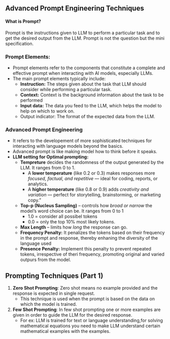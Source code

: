 ## Advanced Prompt Engineering Techniques

#### What is Prompt?
Prompt is the instructions given to LLM to perform a particular task and to get the desired output from the LLM. Prompt is not the question but the mini specification.

### Prompt Elements:
- Prompt elements refer to the components that constitute a complete and effective prompt when interacting with AI models, especially LLMs.
- The main prompt elements typically include:
	- **Instruction:** The steps given about the task that LLM should consider while performing a particular task.
	- **Context:** Context is the background information about the task to be performed
	- **Input data:** The data you feed to the LLM, which helps the model to help on which to work on.
	- Output indicator: The format of the expected data from the LLM.

### Advanced Prompt Engineering
- It refers to the developement of more sophisticated techniques for interacting with language models beyond the basics.
- Advanced prompt is like making model how to think before it speaks.
- **LLM setting for Optimal prompting:**
	- **Tempreture** decides the randomness of the output generated by the LLM. It ranges from 0 to 1.
		- A **lower temperature** (like 0.2 or 0.3) makes responses more _focused, factual, and repetitive_ — ideal for coding, reports, or analytics.
		- A **higher temperature** (like 0.8 or 0.9) adds _creativity and variation_ — perfect for storytelling, brainstorming, or marketing copy.”
	- **Top-p (Nucleus Sampling)** – controls how _broad or narrow_ the model’s word choice can be. It ranges from 0 to 1
		- 1.0 = consider all possibel tokens
		- 0.0 = only the top 10% most likely tokens.
	- **Max Length** – limits how _long_ the response can go.
	- **Frequency Penalty:** It penalizes the tokens based on their frequency in the prompt and response, thereby enhaning the diversity of the language used
	- **Presence Penalty:** Implement this penalty to prevent repeated tokens, irrespective of theri frequency, promoting original and varied outpurs from the model.

## Prompting Techniques (Part 1)

1. **Zero Shot Prompting**: Zero shot means no example provided and the response is expected in single request.
	- This technique is used when the prompt is based on the data on which the model is trained.
2. **Few Shot Prompting**: In few shot prompting one or more examples are given in order to guide the LLM for the desired response. 
	- For ex: LLM is trained for text or language understanding,for solving mathematical equations you need to make LLM understand certain mathematical examples with the examples.
